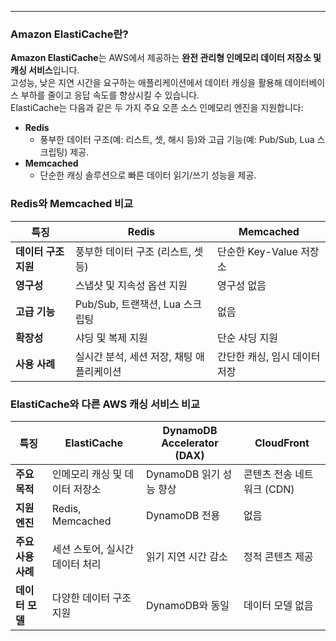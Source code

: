 
----


### Amazon ElastiCache란?

**Amazon ElastiCache**는 AWS에서 제공하는 **완전 관리형 인메모리 데이터 저장소 및 캐싱 서비스**입니다.  
고성능, 낮은 지연 시간을 요구하는 애플리케이션에서 데이터 캐싱을 활용해 데이터베이스 부하를 줄이고 응답 속도를 향상시킬 수 있습니다.  
ElastiCache는 다음과 같은 두 가지 주요 오픈 소스 인메모리 엔진을 지원합니다:

- **Redis**
    - 풍부한 데이터 구조(예: 리스트, 셋, 해시 등)와 고급 기능(예: Pub/Sub, Lua 스크립팅) 제공.
- **Memcached**
    - 단순한 캐싱 솔루션으로 빠른 데이터 읽기/쓰기 성능을 제공.
### Redis와 Memcached 비교

| **특징**        | **Redis**                | **Memcached**     |
| ------------- | ------------------------ | ----------------- |
| **데이터 구조 지원** | 풍부한 데이터 구조 (리스트, 셋 등)    | 단순한 Key-Value 저장소 |
| **영구성**       | 스냅샷 및 지속성 옵션 지원          | 영구성 없음            |
| **고급 기능**     | Pub/Sub, 트랜잭션, Lua 스크립팅  | 없음                |
| **확장성**       | 샤딩 및 복제 지원               | 단순 샤딩 지원          |
| **사용 사례**     | 실시간 분석, 세션 저장, 채팅 애플리케이션 | 간단한 캐싱, 임시 데이터 저장 |
### ElastiCache와 다른 AWS 캐싱 서비스 비교

| **특징**       | **ElastiCache**    | **DynamoDB Accelerator (DAX)** | **CloudFront**    |
| ------------ | ------------------ | ------------------------------ | ----------------- |
| **주요 목적**    | 인메모리 캐싱 및 데이터 저장소  | DynamoDB 읽기 성능 향상              | 콘텐츠 전송 네트워크 (CDN) |
| **지원 엔진**    | Redis, Memcached   | DynamoDB 전용                    | 없음                |
| **주요 사용 사례** | 세션 스토어, 실시간 데이터 처리 | 읽기 지연 시간 감소                    | 정적 콘텐츠 제공         |
| **데이터 모델**   | 다양한 데이터 구조 지원      | DynamoDB와 동일                   | 데이터 모델 없음         |
